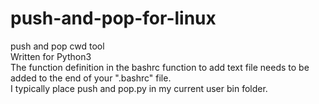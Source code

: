 # push-and-pop-for-linux
push and pop cwd tool
<br />Written for Python3
<br />The function definition in the bashrc function to add text file needs to be added to the end of your ".bashrc" file.<br />I typically place push and pop.py in my current user bin folder.  
